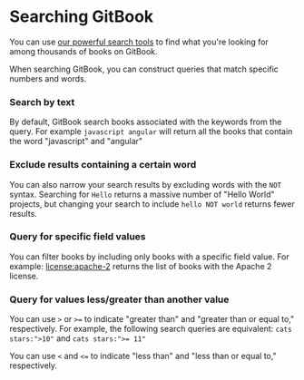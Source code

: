 # Searching GitBook

You can use [our powerful search tools](https://www.gitbook.com/search) to find what you're looking for among thousands of books on GitBook.

When searching GitBook, you can construct queries that match specific numbers and words.


### Search by text

By default, GitBook search books associated with the keywords from the query. For example `javascript angular` will return all the books that contain the word "javascript" and "angular"

### Exclude results containing a certain word

You can also narrow your search results by excluding words with the `NOT` syntax. Searching for `Hello` returns a massive number of "Hello World" projects, but changing your search to include `hello NOT world` returns fewer results.

### Query for specific field values

You can filter books by including only books with a specific field value. For example: [license:apache-2](https://www.gitbook.com/search?q=license%3A%22apache-2%22) returns the list of books with the Apache 2 license.

### Query for values less/greater than another value

You can use `>` or `>=` to indicate "greater than" and "greater than or equal to," respectively. For example, the following search queries are equivalent: `cats stars:">10"` and `cats stars:">= 11"`

You can use `<` and `<=` to indicate "less than" and "less than or equal to," respectively.





